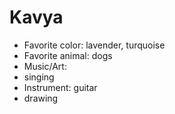 # Kavya
* Favorite color: lavender, turquoise
* Favorite animal: dogs
* Music/Art:
* singing
* Instrument: guitar
* drawing
